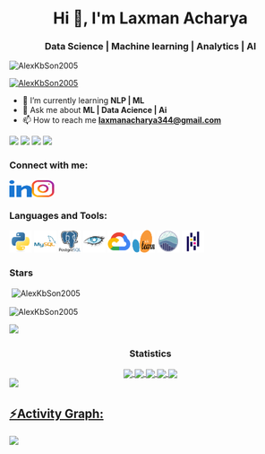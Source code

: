 <h1 align="center">Hi 👋, I'm Laxman Acharya</h1>
<h3 align="center">Data Science | Machine learning | Analytics | AI</h3>
<p align="left"> <img src="https://komarev.com/ghpvc/?username=AlexKbSon2005&label=Profile%20views&color=0e75b6&style=flat" alt="AlexKbSon2005" /> </p>

<p align="left"> <a href="https://github.com/ryo-ma/github-profile-trophy"><img src="https://github-profile-trophy.vercel.app/?username=AlexKbSon2005&theme=" alt="AlexKbSon2005" /></a> </p>

- 🌱 I’m currently learning **NLP | ML**
- 💬 Ask me about **ML | Data Acience | Ai**
- 📫 How to reach me **laxmanacharya344@gmail.com**

<div> <a href="https://www.linkedin.com/in/acharyalaxman" target="_blank"><img src="https://img.shields.io/badge/LinkedIn-0077B5?style=for-the-badge&logo=linkedin&logoColor=white" target="_blank"></a>
<a href="https://github.com/AlexKbSon2005" target="_blank"><img src="https://img.shields.io/badge/GitHub-100000?style=for-the-badge&logo=github&logoColor=white" target="_blank"></a>
<a href="https://instagram.com/laxman.ig" target="_blank"><img src="https://img.shields.io/badge/Instagram-E4405F?style=for-the-badge&logo=instagram&logoColor=white" target="_blank"></a>
<a href = "mailto:laxmanacharya344@gmail.com"><img src="https://img.shields.io/badge/-Gmail-%23333?style=for-the-badge&logo=gmail&logoColor=white" target="_blank"></a>
</div><h3 align="left">Connect with me:</h3>
<p align="left">
<a href="https://linkedin.com/in/acharyalaxman" target="blank"><img align="center" src="https://raw.githubusercontent.com/teamedwardforever/Readme-Generator/71f25dd8b98329b168142a6b782a107b75eab178/svg/Social/linked-in-alt.svg" alt="acharyalaxman" height="30" width="40" /></a><a href="https://instagram.com/laxman.ig" target="blank"><img align="center" src="https://raw.githubusercontent.com/teamedwardforever/Readme-Generator/71f25dd8b98329b168142a6b782a107b75eab178/svg/Social/instagram.svg" alt="laxman.ig" height="30" width="40" /></a></p>

<h3 align="left">Languages and Tools:</h3>
<p align="left">
<img src="https://raw.githubusercontent.com/teamedwardforever/Readme-Generator/71f25dd8b98329b168142a6b782a107b75eab178/svg/Skills/Languages/python-original.svg" alt="Python" width="40" height="40"/>
<img src="https://raw.githubusercontent.com/teamedwardforever/Readme-Generator/71f25dd8b98329b168142a6b782a107b75eab178/svg/Skills/Database/mysql-original-wordmark.svg" alt="Mysql" width="40" height="40"/>
<img src="https://raw.githubusercontent.com/teamedwardforever/Readme-Generator/71f25dd8b98329b168142a6b782a107b75eab178/svg/Skills/Database/postgresql-original-wordmark.svg" alt="Postgresql" width="40" height="40"/>
<img src="https://raw.githubusercontent.com/teamedwardforever/Readme-Generator/71f25dd8b98329b168142a6b782a107b75eab178/svg/Skills/Database/apache_cassandra-icon.svg" alt="Cassandra" width="40" height="40"/>
<img src="https://raw.githubusercontent.com/teamedwardforever/Readme-Generator/71f25dd8b98329b168142a6b782a107b75eab178/svg/Skills/Devops/google_cloud-icon.svg" alt="Google Cloud" width="40" height="40"/>
<img src="https://raw.githubusercontent.com/teamedwardforever/Readme-Generator/71f25dd8b98329b168142a6b782a107b75eab178/svg/Skills/ML/Scikit_learn_logo_small.svg" alt="Scikit" width="40" height="40"/>
<img src="https://raw.githubusercontent.com/teamedwardforever/Readme-Generator/71f25dd8b98329b168142a6b782a107b75eab178/svg/Skills/ML/logo-mark-lightbg.svg" alt="SeaBorn" width="40" height="40"/>
<img src="https://raw.githubusercontent.com/teamedwardforever/Readme-Generator/71f25dd8b98329b168142a6b782a107b75eab178/svg/Skills/ML/pandas-original.svg" alt="Pandas" width="40" height="40"/>
</p>

<h3 align="left">Stars</h3>
<p>&nbsp;<img align="center" height="180em" src="https://github-readme-stats.vercel.app/api?username=AlexKbSon2005&show_icons=true&locale=en&theme=transparent" alt="AlexKbSon2005" /></p>

<p><img align="center" height="180em" src="https://github-readme-streak-stats.herokuapp.com/?user=AlexKbSon2005&theme=transparent" alt="AlexKbSon2005" /></p>

<img src="https://user-images.githubusercontent.com/73097560/115834477-dbab4500-a447-11eb-908a-139a6edaec5c.gif"><h3 align="center">Statistics</h3>
<div align="center">
<a href="https://github.com/AlexKbSon2005">
<img align="center" src="http://github-profile-summary-cards.vercel.app/api/cards/stats?username=AlexKbSon2005&theme=transparent" height="180em" />
<img align="center" src="http://github-profile-summary-cards.vercel.app/api/cards/most-commit-language?username=AlexKbSon2005&theme=transparent" height="180em" />
<img align="center" src="http://github-profile-summary-cards.vercel.app/api/cards/repos-per-language?username=AlexKbSon2005&theme=transparent" height="180em" />
<img align="center" src="http://github-profile-summary-cards.vercel.app/api/cards/productive-time?username=AlexKbSon2005&theme=transparent" height="180em" />
<img align="center" src="http://github-profile-summary-cards.vercel.app/api/cards/profile-details?username=AlexKbSon2005&theme=transparent" height="180em" />
</div>
<img src="https://user-images.githubusercontent.com/73097560/115834477-dbab4500-a447-11eb-908a-139a6edaec5c.gif"><h2 align="left">⚡Activity Graph:</h2>
<img align="center" src="https://github-readme-activity-graph.vercel.app/graph?username=AlexKbSon2005&theme=tokyo-night"/>

